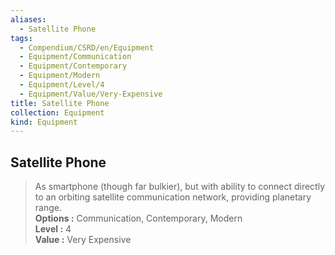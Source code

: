 ```yaml
---
aliases:
  - Satellite Phone
tags:
  - Compendium/CSRD/en/Equipment
  - Equipment/Communication
  - Equipment/Contemporary
  - Equipment/Modern
  - Equipment/Level/4
  - Equipment/Value/Very-Expensive
title: Satellite Phone
collection: Equipment
kind: Equipment
---
```

## Satellite Phone  
  
>As smartphone (though far bulkier), but with ability to connect directly to an orbiting satellite communication network, providing planetary range.  
> **Options :** Communication, Contemporary, Modern  
> **Level :** 4  
> **Value :** Very Expensive